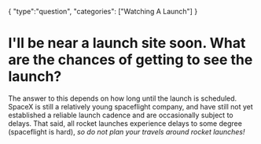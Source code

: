 {
    "type":"question",
    "categories": ["Watching A Launch"]
}

# I'll be near a launch site soon. What are the chances of getting to see the launch?

The answer to this depends on how long until the launch is scheduled. SpaceX is still a relatively young spaceflight company, and have still not yet established a reliable launch cadence and are occasionally subject to delays. That said, all rocket launches experience delays to some degree (spaceflight is hard), *so do not plan your travels around rocket launches!*
